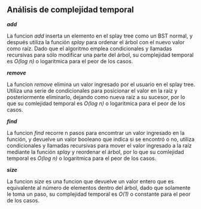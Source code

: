 ## Análisis de complejidad temporal

***add***

La funcion *add* inserta un elemento en el splay tree como un BST normal, y después utiliza la función *splay* para ordenar el árbol con el nuevo valor como raíz. Dado que el algoritmo emplea condicionales y llamadas recursivas para sólo modificar una parte del árbol, su complejidad temporal es *O(log n)* o logaritmica para el peor de los casos.

***remove***

La funcion *remove* elimina un valor ingresado por el usuario en el splay tree. Utiliza una serie de condicionales para posicionar el valor en la raíz y posteriormente eliminarlo, dejando como nueva raíz a su sucesor, por lo que su comlejidad temporal es *O(log n)* o logaritmica para el peor de los casos.

***find***

La funcion *find* recorre n pasos para encomtrar un valor ingresado en la función, y devuelve un valor booleano que indica si se encontró o no, utiliza condicionales y llamadas recursivas para mover el valor ingresado a la raíz mediante la función *splay* y reordenar el árbol, por lo que su comlejidad temporal es *O(log n)* o logaritmica para el peor de los casos.

***size***

La funcion *size* es una funcion que devuelve un valor entero que es equivalente al número de elementos dentro del árbol, dado que solamente le toma un paso, su complejidad temporal es *O(1)* o constante para el peor de los casos.
